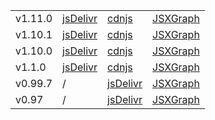 
  <table cellpadding="10">
    <tbody>
      <tr>
        <td>v1.11.0</td>
        <td><a href="https://cdn.jsdelivr.net/npm/jsxgraph@1.11.0/distrib/jsxgraphcore.js" >jsDelivr</a></td>
        <td><a href="https://cdnjs.cloudflare.com/ajax/libs/jsxgraph/1.11.0/jsxgraphcore.js" >cdnjs</a></td>
        <td><a href="https://jsxgraph.uni-bayreuth.de/distrib/jsxgraphcore-1.11.0.js" >JSXGraph</a></td>
      </tr>
      <tr>
        <td>v1.10.1</td>
        <td><a href="https://cdn.jsdelivr.net/npm/jsxgraph@1.10.1/distrib/jsxgraphcore.js" >jsDelivr</a></td>
        <td><a href="https://cdnjs.cloudflare.com/ajax/libs/jsxgraph/1.10.1/jsxgraphcore.js" >cdnjs</a></td>
        <td><a href="https://jsxgraph.uni-bayreuth.de/distrib/jsxgraphcore-1.10.1.js" >JSXGraph</a></td>
      </tr>
      <tr>
        <td>v1.10.0</td>
        <td><a href="https://cdn.jsdelivr.net/npm/jsxgraph@1.10.0/distrib/jsxgraphcore.js" >jsDelivr</a></td>
        <td><a href="https://cdnjs.cloudflare.com/ajax/libs/jsxgraph/1.10.0/jsxgraphcore.js" >cdnjs</a></td>
        <td><a href="https://jsxgraph.uni-bayreuth.de/distrib/jsxgraphcore-1.10.0.js" >JSXGraph</a></td>
      </tr>
      <tr>
        <td>v1.1.0</td>
        <td><a href="https://cdn.jsdelivr.net/npm/jsxgraph@1.1.0/distrib/jsxgraphcore.js" >jsDelivr</a></td>
        <td><a href="https://cdnjs.cloudflare.com/ajax/libs/jsxgraph/1.1.0/jsxgraphcore.js" >cdnjs</a></td>
        <td><a href="https://jsxgraph.uni-bayreuth.de/distrib/jsxgraphcore-1.1.0.js" >JSXGraph</a></td>
      </tr>
      <tr>
        <td>v0.99.7</td>
        <td>/</td>
        <td><a href="http://cdnjs.cloudflare.com/ajax/libs/jsxgraph/0.99.7/jsxgraphcore.js" >jsDelivr</a></td>
        <td><a href="http://jsxgraph.uni-bayreuth.de/distrib/jsxgraphcore-0.99.7.js" >JSXGraph</a></td>
      </tr>
      <tr>
        <td>v0.97</td>
        <td>/</td>
        <td><a href="http://cdnjs.cloudflare.com/ajax/libs/jsxgraph/0.97/jsxgraphcore.js" >jsDelivr</a></td>
        <td><a href="http://jsxgraph.uni-bayreuth.de/distrib/jsxgraphcore-0.97.js" >JSXGraph</a></td>
      </tr>
    </tbody>
  </table>


<!-- ## From CDN
Available previous JSXGraph versions hosted on https://jsdelivr.com are:

<a href="https://cdn.jsdelivr.net/npm/jsxgraph@1.11.0/distrib/jsxgraphcore.js" >v1.11.0</a>
<a href="https://cdn.jsdelivr.net/npm/jsxgraph@1.10.1/distrib/jsxgraphcore.js" >v1.10.1</a>
<a href="https://cdn.jsdelivr.net/npm/jsxgraph@1.10.0/distrib/jsxgraphcore.js" >v1.10.0</a>
<a href="https://cdn.jsdelivr.net/npm/jsxgraph@1.9.2/distrib/jsxgraphcore.js" >v1.9.2</a>
<a href="https://cdn.jsdelivr.net/npm/jsxgraph@1.9.1/distrib/jsxgraphcore.js" >v1.9.1</a>
<a href="https://cdn.jsdelivr.net/npm/jsxgraph@1.9.0/distrib/jsxgraphcore.js" >v1.9.0</a>
<a href="https://cdn.jsdelivr.net/npm/jsxgraph@1.8.0/distrib/jsxgraphcore.js" >v1.8.0</a>
<a href="https://cdn.jsdelivr.net/npm/jsxgraph@1.7.0/distrib/jsxgraphcore.js" >v1.7.0</a>
<a href="https://cdn.jsdelivr.net/npm/jsxgraph@1.6.2/distrib/jsxgraphcore.js" >v1.6.2</a>
<a href="https://cdn.jsdelivr.net/npm/jsxgraph@1.6.1/distrib/jsxgraphcore.js" >v1.6.1</a>
<a href="https://cdn.jsdelivr.net/npm/jsxgraph@1.6.0/distrib/jsxgraphcore.js" >v1.6.0</a>
<a href="https://cdn.jsdelivr.net/npm/jsxgraph@1.5.0/distrib/jsxgraphcore.js" >v1.5.0</a>
<a href="https://cdn.jsdelivr.net/npm/jsxgraph@1.4.6/distrib/jsxgraphcore.js" >v1.4.6</a>
<a href="https://cdn.jsdelivr.net/npm/jsxgraph@1.4.5/distrib/jsxgraphcore.js" >v1.4.5</a>
<a href="https://cdn.jsdelivr.net/npm/jsxgraph@1.4.4/distrib/jsxgraphcore.js" >v1.4.4</a>
<a href="https://cdn.jsdelivr.net/npm/jsxgraph@1.4.3/distrib/jsxgraphcore.js" >v1.4.3</a>
<a href="https://cdn.jsdelivr.net/npm/jsxgraph@1.4.2/distrib/jsxgraphcore.js" >v1.4.2</a>
<a href="https://cdn.jsdelivr.net/npm/jsxgraph@1.4.1/distrib/jsxgraphcore.js" >v1.4.1</a>
<a href="https://cdn.jsdelivr.net/npm/jsxgraph@1.4.0/distrib/jsxgraphcore.js" >v1.4.0</a>
<a href="https://cdn.jsdelivr.net/npm/jsxgraph@1.3.2/distrib/jsxgraphcore.js" >v1.3.2</a>
<a href="https://cdn.jsdelivr.net/npm/jsxgraph@1.3.1/distrib/jsxgraphcore.js" >v1.3.1</a>
<a href="https://cdn.jsdelivr.net/npm/jsxgraph@1.3.0/distrib/jsxgraphcore.js" >v1.3.0</a>
<a href="https://cdn.jsdelivr.net/npm/jsxgraph@1.2.3/distrib/jsxgraphcore.js" >v1.2.3</a>
<a href="https://cdn.jsdelivr.net/npm/jsxgraph@1.2.2/distrib/jsxgraphcore.js" >v1.2.2</a>
<a href="https://cdn.jsdelivr.net/npm/jsxgraph@1.2.1/distrib/jsxgraphcore.js" >v1.2.1</a>
<a href="https://cdn.jsdelivr.net/npm/jsxgraph@1.2.0/distrib/jsxgraphcore.js" >v1.2.0</a>
<a href="https://cdn.jsdelivr.net/npm/jsxgraph@1.1.0/distrib/jsxgraphcore.js" >v1.1.0</a>

## Available previous JSXGraph versions hosted on cdnjs are:

<a href="https://cdnjs.cloudflare.com/ajax/libs/jsxgraph/1.11.0/jsxgraphcore.js" >v1.11.0</a>
<a href="https://cdnjs.cloudflare.com/ajax/libs/jsxgraph/1.10.1/jsxgraphcore.js" >v1.10.1</a>
<a href="https://cdnjs.cloudflare.com/ajax/libs/jsxgraph/1.10.0/jsxgraphcore.js" >v1.10.0</a>
<a href="https://cdnjs.cloudflare.com/ajax/libs/jsxgraph/1.9.2/jsxgraphcore.js" >v1.9.2</a>
<a href="https://cdnjs.cloudflare.com/ajax/libs/jsxgraph/1.9.1/jsxgraphcore.js" >v1.9.1</a>
<a href="https://cdnjs.cloudflare.com/ajax/libs/jsxgraph/1.9.0/jsxgraphcore.js" >v1.9.0</a>
<a href="https://cdnjs.cloudflare.com/ajax/libs/jsxgraph/1.8.0/jsxgraphcore.js" >v1.8.0</a>
<a href="https://cdnjs.cloudflare.com/ajax/libs/jsxgraph/1.7.0/jsxgraphcore.js" >v1.7.0</a>
<a href="https://cdnjs.cloudflare.com/ajax/libs/jsxgraph/1.6.2/jsxgraphcore.js" >v1.6.2</a>
<a href="https://cdnjs.cloudflare.com/ajax/libs/jsxgraph/1.6.1/jsxgraphcore.js" >v1.6.1</a>
<a href="https://cdnjs.cloudflare.com/ajax/libs/jsxgraph/1.6.0/jsxgraphcore.js" >v1.6.0</a>
<a href="https://cdnjs.cloudflare.com/ajax/libs/jsxgraph/1.5.0/jsxgraphcore.js" >v1.5.0</a>
<a href="https://cdnjs.cloudflare.com/ajax/libs/jsxgraph/1.4.6/jsxgraphcore.js" >v1.4.6</a>
<a href="https://cdnjs.cloudflare.com/ajax/libs/jsxgraph/1.4.5/jsxgraphcore.js" >v1.4.5</a>
<a href="https://cdnjs.cloudflare.com/ajax/libs/jsxgraph/1.4.4/jsxgraphcore.js" >v1.4.4</a>
<a href="https://cdnjs.cloudflare.com/ajax/libs/jsxgraph/1.4.3/jsxgraphcore.js" >v1.4.3</a>
<a href="https://cdnjs.cloudflare.com/ajax/libs/jsxgraph/1.4.2/jsxgraphcore.js" >v1.4.2</a>
<a href="https://cdnjs.cloudflare.com/ajax/libs/jsxgraph/1.4.1/jsxgraphcore.js" >v1.4.1</a>
<a href="https://cdnjs.cloudflare.com/ajax/libs/jsxgraph/1.4.0/jsxgraphcore.js" >v1.4.0</a>
<a href="https://cdnjs.cloudflare.com/ajax/libs/jsxgraph/1.3.2/jsxgraphcore.js" >v1.3.2</a>
<a href="https://cdnjs.cloudflare.com/ajax/libs/jsxgraph/1.3.1/jsxgraphcore.js" >v1.3.1</a>
<a href="https://cdnjs.cloudflare.com/ajax/libs/jsxgraph/1.3.0/jsxgraphcore.js" >v1.3.0</a>
<a href="https://cdnjs.cloudflare.com/ajax/libs/jsxgraph/1.2.3/jsxgraphcore.js" >v1.2.3</a>
<a href="https://cdnjs.cloudflare.com/ajax/libs/jsxgraph/1.2.2/jsxgraphcore.js" >v1.2.2</a>
<a href="https://cdnjs.cloudflare.com/ajax/libs/jsxgraph/1.2.1/jsxgraphcore.js" >v1.2.1</a>
<a href="https://cdnjs.cloudflare.com/ajax/libs/jsxgraph/1.2.0/jsxgraphcore.js" >v1.2.0</a>
<a href="https://cdnjs.cloudflare.com/ajax/libs/jsxgraph/1.1.0/jsxgraphcore.js" >v1.1.0</a>
<a href="http://cdnjs.cloudflare.com/ajax/libs/jsxgraph/0.99.7/jsxgraphcore.js" >v0.99.7</a>
<a href="http://cdnjs.cloudflare.com/ajax/libs/jsxgraph/0.99.5/jsxgraphcore.js" >v0.99.5</a>
<a href="http://cdnjs.cloudflare.com/ajax/libs/jsxgraph/0.99.4/jsxgraphcore.js" >v0.99.4</a>
<a href="http://cdnjs.cloudflare.com/ajax/libs/jsxgraph/0.99.3/jsxgraphcore.js" >v0.99.3</a>
<a href="http://cdnjs.cloudflare.com/ajax/libs/jsxgraph/0.99.1/jsxgraphcore.js" >v0.99.1</a>
<a href="http://cdnjs.cloudflare.com/ajax/libs/jsxgraph/0.98/jsxgraphcore.js" >v0.98</a>
<a href="http://cdnjs.cloudflare.com/ajax/libs/jsxgraph/0.97/jsxgraphcore.js" >v0.97</a>
<a href="http://cdnjs.cloudflare.com/ajax/libs/jsxgraph/0.96/jsxgraphcore.js" >v0.96</a>
<a href="http://cdnjs.cloudflare.com/ajax/libs/jsxgraph/0.95/jsxgraphcore.js" >v0.95</a>
<a href="http://cdnjs.cloudflare.com/ajax/libs/jsxgraph/0.94/jsxgraphcore.js" >v0.94</a>
<a href="http://cdnjs.cloudflare.com/ajax/libs/jsxgraph/0.93/jsxgraphcore.js" >v0.93</a>
<a href="http://cdnjs.cloudflare.com/ajax/libs/jsxgraph/0.92/jsxgraphcore.js" >v0.92</a>
<a href="http://cdnjs.cloudflare.com/ajax/libs/jsxgraph/0.91/jsxgraphcore.js" >v0.91</a>

## From JSXGraph site

<a href="https://jsxgraph.uni-bayreuth.de/distrib/jsxgraphcore-1.11.0.js" >JSXGraph v1.11.0</a>
<a href="https://jsxgraph.uni-bayreuth.de/distrib/jsxgraphcore-1.10.1.js" >v1.10.1</a>
<a href="https://jsxgraph.uni-bayreuth.de/distrib/jsxgraphcore-1.10.0.js" >v1.10.0</a>
<a href="https://jsxgraph.uni-bayreuth.de/distrib/jsxgraphcore-1.9.2.js" >v1.9.2</a>
<a href="https://jsxgraph.uni-bayreuth.de/distrib/jsxgraphcore-1.9.1.js" >v1.9.1</a>
<a href="https://jsxgraph.uni-bayreuth.de/distrib/jsxgraphcore-1.9.0.js" >v1.9.0</a>
<a href="https://jsxgraph.uni-bayreuth.de/distrib/jsxgraphcore-1.8.0.js" >v1.8.0</a>
<a href="https://jsxgraph.uni-bayreuth.de/distrib/jsxgraphcore-1.7.0.js" >v1.7.0</a>
<a href="https://jsxgraph.uni-bayreuth.de/distrib/jsxgraphcore-1.6.2.js" >v1.6.2</a>
<a href="https://jsxgraph.uni-bayreuth.de/distrib/jsxgraphcore-1.6.1.js" >v1.6.1</a>
<a href="https://jsxgraph.uni-bayreuth.de/distrib/jsxgraphcore-1.6.0.js" >v1.6.0</a>
<a href="https://jsxgraph.uni-bayreuth.de/distrib/jsxgraphcore-1.5.0.js" >v1.5.0</a>
<a href="https://jsxgraph.uni-bayreuth.de/distrib/jsxgraphcore-1.4.6.js" >v1.4.5</a>
<a href="https://jsxgraph.uni-bayreuth.de/distrib/jsxgraphcore-1.4.5.js" >v1.4.5</a>
<a href="https://jsxgraph.uni-bayreuth.de/distrib/jsxgraphcore-1.4.4.js" >v1.4.4</a>
<a href="https://jsxgraph.uni-bayreuth.de/distrib/jsxgraphcore-1.4.3.js" >v1.4.3</a>
<a href="https://jsxgraph.uni-bayreuth.de/distrib/jsxgraphcore-1.4.2.js" >v1.4.2</a>
<a href="https://jsxgraph.uni-bayreuth.de/distrib/jsxgraphcore-1.4.1.js" >v1.4.1</a>
<a href="https://jsxgraph.uni-bayreuth.de/distrib/jsxgraphcore-1.4.0.js" >v1.4.0</a>
<a href="https://jsxgraph.uni-bayreuth.de/distrib/jsxgraphcore-1.3.2.js" >v1.3.2</a>
<a href="https://jsxgraph.uni-bayreuth.de/distrib/jsxgraphcore-1.3.1.js" >v1.3.1</a>
<a href="https://jsxgraph.uni-bayreuth.de/distrib/jsxgraphcore-1.3.0.js" >v1.3.0</a>
<a href="https://jsxgraph.uni-bayreuth.de/distrib/jsxgraphcore-1.2.3.js" >v1.2.3</a>
<a href="https://jsxgraph.uni-bayreuth.de/distrib/jsxgraphcore-1.2.2.js" >v1.2.2</a>
<a href="https://jsxgraph.uni-bayreuth.de/distrib/jsxgraphcore-1.2.1.js" >v1.2.1</a>
<a href="https://jsxgraph.uni-bayreuth.de/distrib/jsxgraphcore-1.2.0.js" >v1.2.0</a>
<a href="https://jsxgraph.uni-bayreuth.de/distrib/jsxgraphcore-1.1.0.js" >v1.1.0</a>
<a href="http://jsxgraph.uni-bayreuth.de/distrib/jsxgraphcore-1.00.0.js" >v1.0.0</a>
<a href="http://jsxgraph.uni-bayreuth.de/distrib/jsxgraphcore-0.99.7.js" >v0.99.7</a>
<a href="http://jsxgraph.uni-bayreuth.de/distrib/jsxgraphcore-0.99.5.js" >v0.99.5</a>
<a href="http://jsxgraph.uni-bayreuth.de/distrib/jsxgraphcore-0.99.4.js" >v0.99.4</a>
<a href="http://jsxgraph.uni-bayreuth.de/distrib/jsxgraphcore-0.99.3.js" >v0.99.3</a>
<a href="http://jsxgraph.uni-bayreuth.de/distrib/jsxgraphcore-0.99.2.js" >v0.99.2</a>
<a href="http://jsxgraph.uni-bayreuth.de/distrib/jsxgraphcore-0.99.1.js" >v0.99.1</a>
<a href="http://jsxgraph.uni-bayreuth.de/distrib/jsxgraphcore-0.98.js" >v0.98</a>
<a href="http://jsxgraph.uni-bayreuth.de/distrib/jsxgraphcore-0.97.js" >v0.97</a>
<a href="http://jsxgraph.uni-bayreuth.de/distrib/jsxgraphcore-0.96.js" >v0.96</a>
<a href="http://jsxgraph.uni-bayreuth.de/distrib/jsxgraphcore-0.95.js" >v0.95</a>
<a href="http://jsxgraph.uni-bayreuth.de/distrib/jsxgraphcore-0.94.js" >v0.94</a>
<a href="http://jsxgraph.uni-bayreuth.de/distrib/jsxgraphcore-0.93.js" >v0.93</a>
<a href="http://jsxgraph.uni-bayreuth.de/distrib/jsxgraphcore-0.92.js" >v0.92</a>
<a href="http://jsxgraph.uni-bayreuth.de/distrib/jsxgraphcore-0.91.js" >v0.91</a>
<a href="http://jsxgraph.uni-bayreuth.de/distrib/jsxgraphcore-0.90.js" >v0.90</a>
<a href="http://jsxgraph.uni-bayreuth.de/distrib/jsxgraphcore-0.82.js" >v0.82</a> -->